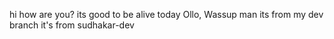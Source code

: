 hi how are you?
its good to be alive today
Ollo, Wassup man
its from my dev branch
it's from sudhakar-dev